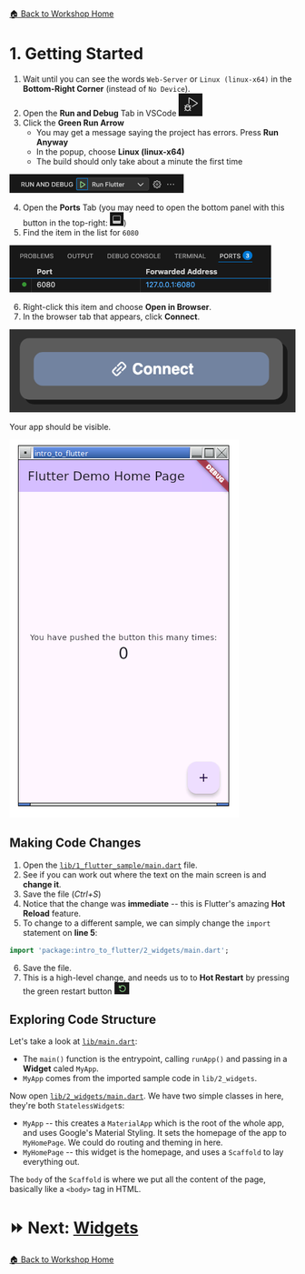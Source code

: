 [🏠 Back to Workshop Home](/WORKSHOP.md)

# 1. Getting Started
1. Wait until you can see the words `Web-Server` or `Linux (linux-x64)` in the **Bottom-Right Corner** (instead of `No Device`).
2. Open the **Run and Debug** Tab in VSCode ![Run and Debug Tab](/.workshop_images/build_and_debug.png)
3. Click the **Green Run Arrow**
    - You may get a message saying the project has errors. Press **Run Anyway**
    - In the popup, choose **Linux (linux-x64)**
    - The build should only take about a minute the first time

![Green Arrow](/.workshop_images/green_arrow.png)

4. Open the **Ports** Tab (you may need to open the bottom panel with this button in the top-right: ![Bottom Panel](/.workshop_images/bottom_panel.png))
5. Find the item in the list for `6080`

![Ports Tab](/.workshop_images/ports_tab.png)

6. Right-click this item and choose **Open in Browser**.
7. In the browser tab that appears, click **Connect**.

![Connect](/.workshop_images/connect_vnc.png)

Your app should be visible.

![Flutter Sample](/.workshop_images/flutter_sample.png)

## Making Code Changes
1. Open the [`lib/1_flutter_sample/main.dart`](/lib/1_flutter_sample/main.dart) file.
2. See if you can work out where the text on the main screen is and **change it**.
3. Save the file (*Ctrl+S*)
4. Notice that the change was **immediate** -- this is Flutter's amazing **Hot Reload** feature.
5. To change to a different sample, we can simply change the `import` statement on **line 5**:
```dart
import 'package:intro_to_flutter/2_widgets/main.dart';
```
6. Save the file.
7. This is a high-level change, and needs us to to **Hot Restart** by pressing the green restart button ![Restart](/.workshop_images/restart.png)

## Exploring Code Structure
Let's take a look at [`lib/main.dart`](/lib/main.dart):
- The `main()` function is the entrypoint, calling `runApp()` and passing in a **Widget** caled `MyApp`.
- `MyApp` comes from the imported sample code in `lib/2_widgets`.

Now open [`lib/2_widgets/main.dart`](/lib/2_widgets/main.dart). We have two simple classes in here, they're both `StatelessWidget`s:
- `MyApp` -- this creates a `MaterialApp` which is the root of the whole app, and uses Google's Material Styling. It sets the homepage of the app to `MyHomePage`. We could do routing and theming in here.
- `MyHomePage` -- this widget is the homepage, and uses a `Scaffold` to lay everything out.

The `body` of the `Scaffold` is where we put all the content of the page, basically like a `<body>` tag in HTML.



# ⏩ Next: [Widgets](/.workshop_pages/2_widgets.md)

[🏠 Back to Workshop Home](../WORKSHOP.md)